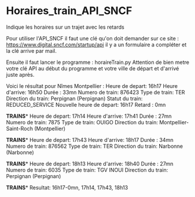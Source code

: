 # Horaires_train_API_SNCF
Indique les horaires sur un trajet avec les retards

Pour utiliser l'API_SNCF il faut une clé qu'on doit demander sur ce site : https://www.digital.sncf.com/startup/api il y a un formulaire a compléter et la clé arrive par mail.

Ensuite il faut lancer le programme : horaireTrain.py Attention de bien metre votre clé API au début du programme et votre ville de départ et d'arrivé juste après.

Voici le résultat pour Nîmes Montpellier :
Heure de depart: 16h17
Heure d'arrive: 16h50
Durée : 33mn
Numero de train: 876423
Type de train: TER
Direction du train: Perpignan (Perpignan)
Statut du train: REDUCED_SERVICE
Nouvelle heure de depart: 16h17
Retard : 0mn

************TRAINS*************
Heure de depart: 17h14
Heure d'arrive: 17h41
Durée : 27mn
Numero de train: 7875
Type de train: OUIGO
Direction du train: Montpellier-Saint-Roch (Montpellier)

************TRAINS*************
Heure de depart: 17h43
Heure d'arrive: 18h17
Durée : 34mn
Numero de train: 876562
Type de train: TER
Direction du train: Narbonne (Narbonne)

************TRAINS*************
Heure de depart: 18h13
Heure d'arrive: 18h40
Durée : 27mn
Numero de train: 6035
Type de train: TGV INOUI
Direction du train: Perpignan (Perpignan)

************TRAINS*************
Resultat: 16h17-0mn, 17h14, 17h43, 18h13

